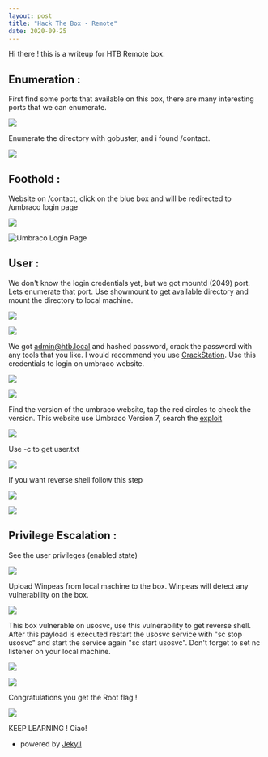 ```yaml
---
layout: post
title: "Hack The Box - Remote"
date: 2020-09-25
---
```

<div markdown=1 class="blurb" >
Hi there ! this is a writeup for HTB Remote box. 

## Enumeration : 

First find some ports that available on this box, there are many interesting ports that we can enumerate.

![](/image/remote/nmap.png)

Enumerate the directory with gobuster, and i found /contact.

![](/image/remote/gobuster.png)

## Foothold :

Website on /contact, click on the blue box and will be redirected to /umbraco login page

![](/image/remote/contact.png)

![Umbraco Login Page](/image/remote/login.png)

## User :

We don't know the login credentials yet, but we got mountd (2049) port. Lets enumerate that port. 
Use showmount to get available directory and mount the directory to local machine.

![](/image/remote/port2049.png)

![](/image/remote/umbracosdf.png)

We got admin@htb.local and hashed password, crack the password with any tools that you like. 
I would recommend you use [CrackStation](http://crackstation.net/). Use this credentials to login on umbraco website.

![](/image/remote/creds.png)

![](/image/remote/login1.png)

Find the version of the umbraco website, tap the red circles to check the version. 
This website use Umbraco Version 7, search the [exploit](https://github.com/noraj/Umbraco-RCE)

![](/image/remote/rce.png)

Use -c to get user.txt

![](/image/remote/user.png)

If you want reverse shell follow this step

![](/image/remote/rev.png)

![](/image/remote/nc1.png)

## Privilege Escalation :

See the user privileges (enabled state)

![](/image/remote/priv.png)

Upload Winpeas from local machine to the box. Winpeas will detect any vulnerability on the box.

![](/image/remote/winpeas.png)

This box vulnerable on usosvc, use this vulnerability to get reverse shell. 
After this payload is executed restart the usosvc service with "sc stop usosvc" and start the service again "sc start usosvc". 
Don't forget to set nc listener on your local machine.

![](/image/remote/usosvc.png)

![](/image/remote/nc1.png)

Congratulations you get the Root flag !

![](/image/remote/root.png)

KEEP LEARNING ! Ciao!


- powered by [Jekyll](http://jekyllrb.com) 

</div>
